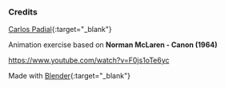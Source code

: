 ### Credits

[Carlos Padial](http://surreal.asturnazari.com){:target="_blank"}

Animation exercise based on **Norman McLaren - Canon (1964)**

https://www.youtube.com/watch?v=F0js1oTe6yc

Made with [Blender](https://blender.org){:target="_blank"}